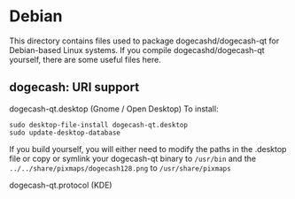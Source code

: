 
Debian
====================
This directory contains files used to package dogecashd/dogecash-qt
for Debian-based Linux systems. If you compile dogecashd/dogecash-qt yourself, there are some useful files here.

## dogecash: URI support ##


dogecash-qt.desktop  (Gnome / Open Desktop)
To install:

	sudo desktop-file-install dogecash-qt.desktop
	sudo update-desktop-database

If you build yourself, you will either need to modify the paths in
the .desktop file or copy or symlink your dogecash-qt binary to `/usr/bin`
and the `../../share/pixmaps/dogecash128.png` to `/usr/share/pixmaps`

dogecash-qt.protocol (KDE)


